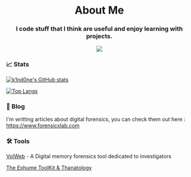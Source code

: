 <h1 align="center">About Me</h1>
<h3 align="center">I code stuff that I think are useful and enjoy learning with projects.</h3>

<div align="center">
  <img src="https://komarev.com/ghpvc/?username=k1nd0ne&style=for-the-badge"/>
</div>


### :chart_with_upwards_trend: Stats

[![k1nd0ne's GitHub stats](https://github-readme-stats.vercel.app/api?username=k1nd0ne&count_private=true&hide=contribs&show_icons=true&theme=graywhite)](https://github.com/anuraghazra/github-readme-stats)

[![Top Langs](https://github-readme-stats.vercel.app/api/top-langs/?username=k1nd0ne&layout=compact&theme=graywhite)](https://github.com/anuraghazra/github-readme-stats)

### 📄 Blog

I'm writting articles about digital forensics, you can check them out here : https://www.forensicxlab.com
<br>

### 🛠 Tools 

<a href="https://github.com/k1nd0ne/VolWeb">VolWeb</a> - A Digital memory forensics tool dedicated to investigators

<a href="https://github.com/forensicxlab/">The Exhume ToolKit & Thanatology</a>
